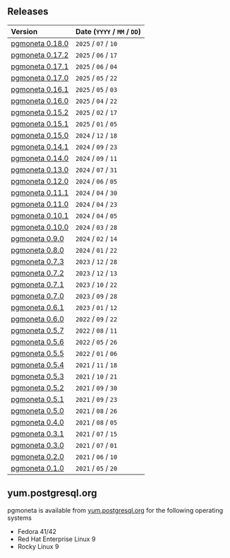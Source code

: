 ## Releases

|Version|Date (`YYYY` / `MM` / `DD`) |
|:---|---|
|[pgmoneta 0.18.0](/_posts/2025-07-10-pgmoneta-0.18.0.html)|`2025` / `07` / `10`|
|[pgmoneta 0.17.2](/_posts/2025-06-17-pgmoneta-0.17.2.html)|`2025` / `06` / `17`|
|[pgmoneta 0.17.1](/_posts/2025-06-04-pgmoneta-0.17.1.html)|`2025` / `06` / `04`|
|[pgmoneta 0.17.0](/_posts/2025-05-22-pgmoneta-0.17.0.html)|`2025` / `05` / `22`|
|[pgmoneta 0.16.1](/_posts/2025-05-03-pgmoneta-0.16.1.html)|`2025` / `05` / `03`|
|[pgmoneta 0.16.0](/_posts/2025-04-22-pgmoneta-0.16.0.html)|`2025` / `04` / `22`|
|[pgmoneta 0.15.2](/_posts/2025-02-17-pgmoneta-0.15.2.html)|`2025` / `02` / `17`|
|[pgmoneta 0.15.1](/_posts/2025-01-05-pgmoneta-0.15.1.html)|`2025` / `01` / `05`|
|[pgmoneta 0.15.0](/_posts/2024-12-18-pgmoneta-0.15.0.html)|`2024` / `12` / `18`|
|[pgmoneta 0.14.1](/_posts/2024-09-23-pgmoneta-0.14.1.html)|`2024` / `09` / `23`|
|[pgmoneta 0.14.0](/_posts/2024-09-11-pgmoneta-0.14.0.html)|`2024` / `09` / `11`|
|[pgmoneta 0.13.0](/_posts/2024-07-31-pgmoneta-0.13.0.html)|`2024` / `07` / `31`|
|[pgmoneta 0.12.0](/_posts/2024-06-05-pgmoneta-0.12.0.html)|`2024` / `06` / `05`|
|[pgmoneta 0.11.1](/_posts/2024-04-30-pgmoneta-0.11.1.html)|`2024` / `04` / `30`|
|[pgmoneta 0.11.0](/_posts/2024-04-23-pgmoneta-0.11.0.html)|`2024` / `04` / `23`|
|[pgmoneta 0.10.1](/_posts/2024-04-05-pgmoneta-0.10.1.html)|`2024` / `04` / `05`|
|[pgmoneta 0.10.0](/_posts/2024-03-28-pgmoneta-0.10.0.html)|`2024` / `03` / `28`|
|[pgmoneta 0.9.0](/_posts/2024-02-14-pgmoneta-0.9.0.html)|`2024` / `02` / `14`|
|[pgmoneta 0.8.0](/_posts/2024-01-22-pgmoneta-0.8.0.html)|`2024` / `01` / `22`|
|[pgmoneta 0.7.3](/_posts/2023-12-28-pgmoneta-0.7.3.html)|`2023` / `12` / `28`|
|[pgmoneta 0.7.2](/_posts/2023-12-13-pgmoneta-0.7.2.html)|`2023` / `12` / `13`|
|[pgmoneta 0.7.1](/_posts/2023-10-22-pgmoneta-0.7.1.html)|`2023` / `10` / `22`|
|[pgmoneta 0.7.0](/_posts/2023-09-28-pgmoneta-0.7.0.html)|`2023` / `09` / `28`|
|[pgmoneta 0.6.1](/_posts/2023-01-12-pgmoneta-0.6.1.html)|`2023` / `01` / `12`|
|[pgmoneta 0.6.0](/_posts/2022-09-22-pgmoneta-0.6.0.html)|`2022` / `09` / `22`|
|[pgmoneta 0.5.7](/_posts/2022-08-11-pgmoneta-0.5.7.html)|`2022` / `08` / `11`|
|[pgmoneta 0.5.6](/_posts/2022-05-26-pgmoneta-0.5.6.html)|`2022` / `05` / `26`|
|[pgmoneta 0.5.5](/_posts/2022-01-06-pgmoneta-0.5.5.html)|`2022` / `01` / `06`|
|[pgmoneta 0.5.4](/_posts/2021-11-18-pgmoneta-0.5.4.html)|`2021` / `11` / `18`|
|[pgmoneta 0.5.3](/_posts/2021-10-21-pgmoneta-0.5.3.html)|`2021` / `10` / `21`|
|[pgmoneta 0.5.2](/_posts/2021-09-30-pgmoneta-0.5.2.html)|`2021` / `09` / `30`|
|[pgmoneta 0.5.1](/_posts/2021-09-23-pgmoneta-0.5.1.html)|`2021` / `09` / `23`|
|[pgmoneta 0.5.0](/_posts/2021-08-26-pgmoneta-0.5.0.html)|`2021` / `08` / `26`|
|[pgmoneta 0.4.0](/_posts/2021-08-05-pgmoneta-0.4.0.html)|`2021` / `08` / `05`|
|[pgmoneta 0.3.1](/_posts/2021-07-15-pgmoneta-0.3.1.html)|`2021` / `07` / `15`|
|[pgmoneta 0.3.0](/_posts/2021-07-01-pgmoneta-0.3.0.html)|`2021` / `07` / `01`|
|[pgmoneta 0.2.0](/_posts/2021-06-10-pgmoneta-0.2.0.html)|`2021` / `06` / `10`|
|[pgmoneta 0.1.0](/_posts/2021-05-20-pgmoneta-0.1.0.html)|`2021` / `05` / `20`|

## yum.postgresql.org

pgmoneta is available from [yum.postgresql.org](https://yum.postgresql.org) for the following operating systems

*   Fedora 41/42
*   Red Hat Enterprise Linux 9
*   Rocky Linux 9
